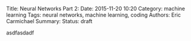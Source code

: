Title: Neural Networks Part 2:
Date: 2015-11-20 10:20
Category: machine learning
Tags: neural networks, machine learning, coding
Authors: Eric Carmichael
Summary:
Status: draft


asdfasdadf